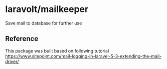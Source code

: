 # laravolt/mailkeeper
Save mail to database for further use

## Reference
This package was built based on following tutorial https://www.sitepoint.com/mail-logging-in-laravel-5-3-extending-the-mail-driver/
